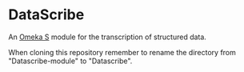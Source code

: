 # DataScribe

An [Omeka S](https://omeka.org/s/) module for the transcription of structured data.

When cloning this repository remember to rename the directory from "Datascribe-module" to "Datascribe".
